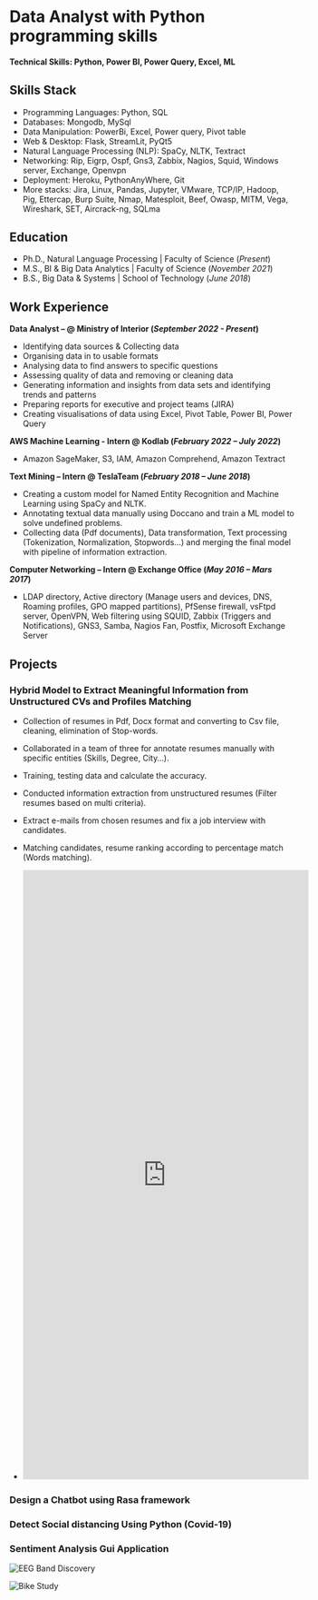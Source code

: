 # Data Analyst with Python programming skills

#### Technical Skills: Python, Power BI, Power Query, Excel, ML

## Skills Stack
- Programming Languages: Python, SQL
- Databases: Mongodb, MySql
- Data Manipulation: PowerBi, Excel, Power query, Pivot table
- Web & Desktop: Flask, StreamLit, PyQt5
- Natural Language Processing (NLP): SpaCy, NLTK, Textract
- Networking: Rip, Eigrp, Ospf, Gns3, Zabbix, Nagios, Squid, Windows server, Exchange, Openvpn
- Deployment: Heroku, PythonAnyWhere, Git
- More stacks: Jira, Linux, Pandas, Jupyter, VMware, TCP/IP, Hadoop, Pig, Ettercap, Burp Suite, Nmap, Matesploit, Beef, Owasp, MITM, Vega, Wireshark, SET, Aircrack-ng, SQLma

## Education
- Ph.D., Natural Language Processing | Faculty of Science (_Present_)								       		
- M.S., BI & Big Data Analytics	| Faculty of Science (_November 2021_)	 			        		
- B.S., Big Data & Systems | School of Technology (_June 2018_)

## Work Experience
**Data Analyst – @ Ministry of Interior (_September 2022 - Present_)**
- Identifying data sources & Collecting data
- Organising data in to usable formats
- Analysing data to find answers to specific questions
- Assessing quality of data and removing or cleaning data
- Generating information and insights from data sets and identifying trends and patterns
- Preparing reports for executive and project teams (JIRA)
- Creating visualisations of data using Excel, Pivot Table, Power BI, Power Query
  
**AWS Machine Learning - Intern @ Kodlab (_February 2022 – July 2022_)**
- Amazon SageMaker, S3, IAM, Amazon Comprehend, Amazon Textract

**Text Mining – Intern @ TeslaTeam (_February 2018 – June 2018_)**
- Creating a custom model for Named Entity Recognition and Machine Learning using SpaCy and NLTK.
- Annotating textual data manually using Doccano and train a ML model to solve undefined problems.
- Collecting data (Pdf documents), Data transformation, Text processing (Tokenization, Normalization, Stopwords…) and merging the final model with pipeline of information extraction.

**Computer Networking – Intern @ Exchange Office (_May 2016 – Mars 2017_)**
- LDAP directory, Active directory (Manage users and devices, DNS, Roaming profiles, GPO mapped partitions),  PfSense firewall, vsFtpd server, OpenVPN, Web filtering using SQUID, Zabbix (Triggers and Notifications), GNS3, Samba, Nagios Fan, Postfix, Microsoft Exchange Server
  
## Projects
### Hybrid Model to Extract Meaningful Information from Unstructured CVs and Profiles Matching
- Collection of resumes in Pdf, Docx format and converting to Csv file, cleaning, elimination of Stop-words.
- Collaborated in a team of three for annotate resumes manually with specific entities (Skills, Degree, City…).
- Training, testing data and calculate the accuracy.
- Conducted information extraction from unstructured resumes (Filter resumes based on multi criteria).
- Extract e-mails from chosen resumes and fix a job interview with candidates.
- Matching candidates, resume ranking according to percentage match (Words matching).

- <iframe src="https://www.linkedin.com/embed/feed/update/urn:li:ugcPost:6894403855539429376" height="1073" width="504" frameborder="0" allowfullscreen="" title="Embedded post"></iframe>

### Design a Chatbot using Rasa framework
### Detect Social distancing Using Python (Covid-19)
### Sentiment Analysis Gui Application

![EEG Band Discovery](/assets/img/eeg_band_discovery.jpeg)

![Bike Study](/assets/img/bike_study.jpeg)
